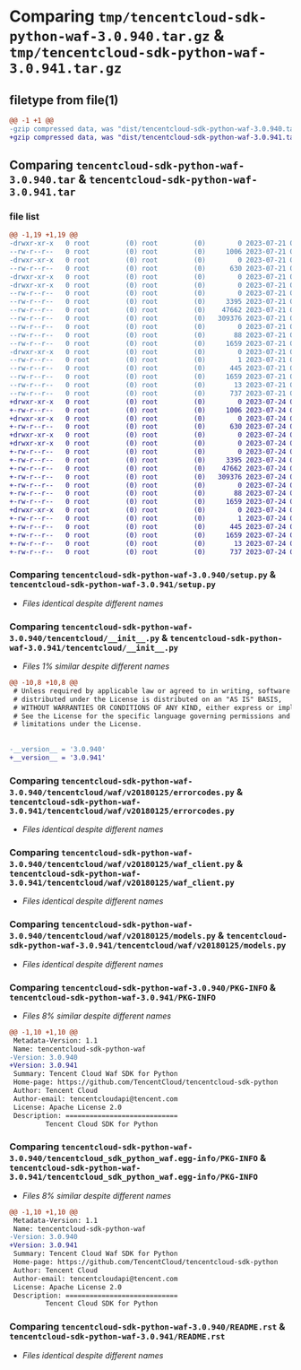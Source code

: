 # Comparing `tmp/tencentcloud-sdk-python-waf-3.0.940.tar.gz` & `tmp/tencentcloud-sdk-python-waf-3.0.941.tar.gz`

## filetype from file(1)

```diff
@@ -1 +1 @@
-gzip compressed data, was "dist/tencentcloud-sdk-python-waf-3.0.940.tar", last modified: Fri Jul 21 00:55:55 2023, max compression
+gzip compressed data, was "dist/tencentcloud-sdk-python-waf-3.0.941.tar", last modified: Mon Jul 24 00:48:08 2023, max compression
```

## Comparing `tencentcloud-sdk-python-waf-3.0.940.tar` & `tencentcloud-sdk-python-waf-3.0.941.tar`

### file list

```diff
@@ -1,19 +1,19 @@
-drwxr-xr-x   0 root         (0) root         (0)        0 2023-07-21 00:55:55.000000 tencentcloud-sdk-python-waf-3.0.940/
--rw-r--r--   0 root         (0) root         (0)     1006 2023-07-21 00:55:55.000000 tencentcloud-sdk-python-waf-3.0.940/setup.py
-drwxr-xr-x   0 root         (0) root         (0)        0 2023-07-21 00:55:55.000000 tencentcloud-sdk-python-waf-3.0.940/tencentcloud/
--rw-r--r--   0 root         (0) root         (0)      630 2023-07-21 00:55:55.000000 tencentcloud-sdk-python-waf-3.0.940/tencentcloud/__init__.py
-drwxr-xr-x   0 root         (0) root         (0)        0 2023-07-21 00:55:55.000000 tencentcloud-sdk-python-waf-3.0.940/tencentcloud/waf/
-drwxr-xr-x   0 root         (0) root         (0)        0 2023-07-21 00:55:55.000000 tencentcloud-sdk-python-waf-3.0.940/tencentcloud/waf/v20180125/
--rw-r--r--   0 root         (0) root         (0)        0 2023-07-21 00:55:55.000000 tencentcloud-sdk-python-waf-3.0.940/tencentcloud/waf/v20180125/__init__.py
--rw-r--r--   0 root         (0) root         (0)     3395 2023-07-21 00:55:55.000000 tencentcloud-sdk-python-waf-3.0.940/tencentcloud/waf/v20180125/errorcodes.py
--rw-r--r--   0 root         (0) root         (0)    47662 2023-07-21 00:55:55.000000 tencentcloud-sdk-python-waf-3.0.940/tencentcloud/waf/v20180125/waf_client.py
--rw-r--r--   0 root         (0) root         (0)   309376 2023-07-21 00:55:55.000000 tencentcloud-sdk-python-waf-3.0.940/tencentcloud/waf/v20180125/models.py
--rw-r--r--   0 root         (0) root         (0)        0 2023-07-21 00:55:55.000000 tencentcloud-sdk-python-waf-3.0.940/tencentcloud/waf/__init__.py
--rw-r--r--   0 root         (0) root         (0)       88 2023-07-21 00:55:55.000000 tencentcloud-sdk-python-waf-3.0.940/setup.cfg
--rw-r--r--   0 root         (0) root         (0)     1659 2023-07-21 00:55:55.000000 tencentcloud-sdk-python-waf-3.0.940/PKG-INFO
-drwxr-xr-x   0 root         (0) root         (0)        0 2023-07-21 00:55:55.000000 tencentcloud-sdk-python-waf-3.0.940/tencentcloud_sdk_python_waf.egg-info/
--rw-r--r--   0 root         (0) root         (0)        1 2023-07-21 00:55:55.000000 tencentcloud-sdk-python-waf-3.0.940/tencentcloud_sdk_python_waf.egg-info/dependency_links.txt
--rw-r--r--   0 root         (0) root         (0)      445 2023-07-21 00:55:55.000000 tencentcloud-sdk-python-waf-3.0.940/tencentcloud_sdk_python_waf.egg-info/SOURCES.txt
--rw-r--r--   0 root         (0) root         (0)     1659 2023-07-21 00:55:55.000000 tencentcloud-sdk-python-waf-3.0.940/tencentcloud_sdk_python_waf.egg-info/PKG-INFO
--rw-r--r--   0 root         (0) root         (0)       13 2023-07-21 00:55:55.000000 tencentcloud-sdk-python-waf-3.0.940/tencentcloud_sdk_python_waf.egg-info/top_level.txt
--rw-r--r--   0 root         (0) root         (0)      737 2023-07-21 00:55:55.000000 tencentcloud-sdk-python-waf-3.0.940/README.rst
+drwxr-xr-x   0 root         (0) root         (0)        0 2023-07-24 00:48:08.000000 tencentcloud-sdk-python-waf-3.0.941/
+-rw-r--r--   0 root         (0) root         (0)     1006 2023-07-24 00:48:08.000000 tencentcloud-sdk-python-waf-3.0.941/setup.py
+drwxr-xr-x   0 root         (0) root         (0)        0 2023-07-24 00:48:08.000000 tencentcloud-sdk-python-waf-3.0.941/tencentcloud/
+-rw-r--r--   0 root         (0) root         (0)      630 2023-07-24 00:48:08.000000 tencentcloud-sdk-python-waf-3.0.941/tencentcloud/__init__.py
+drwxr-xr-x   0 root         (0) root         (0)        0 2023-07-24 00:48:08.000000 tencentcloud-sdk-python-waf-3.0.941/tencentcloud/waf/
+drwxr-xr-x   0 root         (0) root         (0)        0 2023-07-24 00:48:08.000000 tencentcloud-sdk-python-waf-3.0.941/tencentcloud/waf/v20180125/
+-rw-r--r--   0 root         (0) root         (0)        0 2023-07-24 00:48:08.000000 tencentcloud-sdk-python-waf-3.0.941/tencentcloud/waf/v20180125/__init__.py
+-rw-r--r--   0 root         (0) root         (0)     3395 2023-07-24 00:48:08.000000 tencentcloud-sdk-python-waf-3.0.941/tencentcloud/waf/v20180125/errorcodes.py
+-rw-r--r--   0 root         (0) root         (0)    47662 2023-07-24 00:48:08.000000 tencentcloud-sdk-python-waf-3.0.941/tencentcloud/waf/v20180125/waf_client.py
+-rw-r--r--   0 root         (0) root         (0)   309376 2023-07-24 00:48:08.000000 tencentcloud-sdk-python-waf-3.0.941/tencentcloud/waf/v20180125/models.py
+-rw-r--r--   0 root         (0) root         (0)        0 2023-07-24 00:48:08.000000 tencentcloud-sdk-python-waf-3.0.941/tencentcloud/waf/__init__.py
+-rw-r--r--   0 root         (0) root         (0)       88 2023-07-24 00:48:08.000000 tencentcloud-sdk-python-waf-3.0.941/setup.cfg
+-rw-r--r--   0 root         (0) root         (0)     1659 2023-07-24 00:48:08.000000 tencentcloud-sdk-python-waf-3.0.941/PKG-INFO
+drwxr-xr-x   0 root         (0) root         (0)        0 2023-07-24 00:48:08.000000 tencentcloud-sdk-python-waf-3.0.941/tencentcloud_sdk_python_waf.egg-info/
+-rw-r--r--   0 root         (0) root         (0)        1 2023-07-24 00:48:08.000000 tencentcloud-sdk-python-waf-3.0.941/tencentcloud_sdk_python_waf.egg-info/dependency_links.txt
+-rw-r--r--   0 root         (0) root         (0)      445 2023-07-24 00:48:08.000000 tencentcloud-sdk-python-waf-3.0.941/tencentcloud_sdk_python_waf.egg-info/SOURCES.txt
+-rw-r--r--   0 root         (0) root         (0)     1659 2023-07-24 00:48:08.000000 tencentcloud-sdk-python-waf-3.0.941/tencentcloud_sdk_python_waf.egg-info/PKG-INFO
+-rw-r--r--   0 root         (0) root         (0)       13 2023-07-24 00:48:08.000000 tencentcloud-sdk-python-waf-3.0.941/tencentcloud_sdk_python_waf.egg-info/top_level.txt
+-rw-r--r--   0 root         (0) root         (0)      737 2023-07-24 00:48:08.000000 tencentcloud-sdk-python-waf-3.0.941/README.rst
```

### Comparing `tencentcloud-sdk-python-waf-3.0.940/setup.py` & `tencentcloud-sdk-python-waf-3.0.941/setup.py`

 * *Files identical despite different names*

### Comparing `tencentcloud-sdk-python-waf-3.0.940/tencentcloud/__init__.py` & `tencentcloud-sdk-python-waf-3.0.941/tencentcloud/__init__.py`

 * *Files 1% similar despite different names*

```diff
@@ -10,8 +10,8 @@
 # Unless required by applicable law or agreed to in writing, software
 # distributed under the License is distributed on an "AS IS" BASIS,
 # WITHOUT WARRANTIES OR CONDITIONS OF ANY KIND, either express or implied.
 # See the License for the specific language governing permissions and
 # limitations under the License.
 
 
-__version__ = '3.0.940'
+__version__ = '3.0.941'
```

### Comparing `tencentcloud-sdk-python-waf-3.0.940/tencentcloud/waf/v20180125/errorcodes.py` & `tencentcloud-sdk-python-waf-3.0.941/tencentcloud/waf/v20180125/errorcodes.py`

 * *Files identical despite different names*

### Comparing `tencentcloud-sdk-python-waf-3.0.940/tencentcloud/waf/v20180125/waf_client.py` & `tencentcloud-sdk-python-waf-3.0.941/tencentcloud/waf/v20180125/waf_client.py`

 * *Files identical despite different names*

### Comparing `tencentcloud-sdk-python-waf-3.0.940/tencentcloud/waf/v20180125/models.py` & `tencentcloud-sdk-python-waf-3.0.941/tencentcloud/waf/v20180125/models.py`

 * *Files identical despite different names*

### Comparing `tencentcloud-sdk-python-waf-3.0.940/PKG-INFO` & `tencentcloud-sdk-python-waf-3.0.941/PKG-INFO`

 * *Files 8% similar despite different names*

```diff
@@ -1,10 +1,10 @@
 Metadata-Version: 1.1
 Name: tencentcloud-sdk-python-waf
-Version: 3.0.940
+Version: 3.0.941
 Summary: Tencent Cloud Waf SDK for Python
 Home-page: https://github.com/TencentCloud/tencentcloud-sdk-python
 Author: Tencent Cloud
 Author-email: tencentcloudapi@tencent.com
 License: Apache License 2.0
 Description: ============================
         Tencent Cloud SDK for Python
```

### Comparing `tencentcloud-sdk-python-waf-3.0.940/tencentcloud_sdk_python_waf.egg-info/PKG-INFO` & `tencentcloud-sdk-python-waf-3.0.941/tencentcloud_sdk_python_waf.egg-info/PKG-INFO`

 * *Files 8% similar despite different names*

```diff
@@ -1,10 +1,10 @@
 Metadata-Version: 1.1
 Name: tencentcloud-sdk-python-waf
-Version: 3.0.940
+Version: 3.0.941
 Summary: Tencent Cloud Waf SDK for Python
 Home-page: https://github.com/TencentCloud/tencentcloud-sdk-python
 Author: Tencent Cloud
 Author-email: tencentcloudapi@tencent.com
 License: Apache License 2.0
 Description: ============================
         Tencent Cloud SDK for Python
```

### Comparing `tencentcloud-sdk-python-waf-3.0.940/README.rst` & `tencentcloud-sdk-python-waf-3.0.941/README.rst`

 * *Files identical despite different names*

